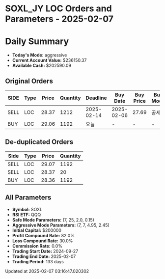 # SOXL_JY LOC Orders and Parameters - 2025-02-07

# Daily Summary

- **Today's Mode:** aggressive
- **Current Account Value:** $236150.37
- **Available Cash:** $202590.09

## Original Orders

| SIDE | Type | Price | Quantity | Deadline | Buy Date | Buy Price | Buy Mode |
|------|------|-------|----------|----------|----------|-----------|----------|
| SELL | LOC | 28.37 | 1212 | 2025-02-14 | 2025-02-06 | 27.69 | 공세 |
| BUY | LOC | 29.06 | 1192 | 오늘 | - | - | - |

## De-duplicated Orders

| Side | Type | Price | Quantity |
|------|------|-------|----------|
| SELL | LOC | 29.07 | 1192 |
| SELL | LOC | 28.37 | 20 |
| BUY | LOC | 28.36 | 1192 |

## All Parameters

- **Symbol:** SOXL
- **RSI ETF:** QQQ
- **Safe Mode Parameters:** (7, 25, 2.0, 0.15)
- **Aggressive Mode Parameters:** (7, 7, 4.95, 2.45)
- **Initial Capital:** $200000
- **Profit Compound Rate:** 82.0%
- **Loss Compound Rate:** 30.0%
- **Commission Rate:** 0.0%
- **Trading Start Date:** 2024-09-27
- **Trading End Date:** 2025-02-07
- **Trading Period:** 133 days

Updated at 2025-02-07 03:16:47.020302
